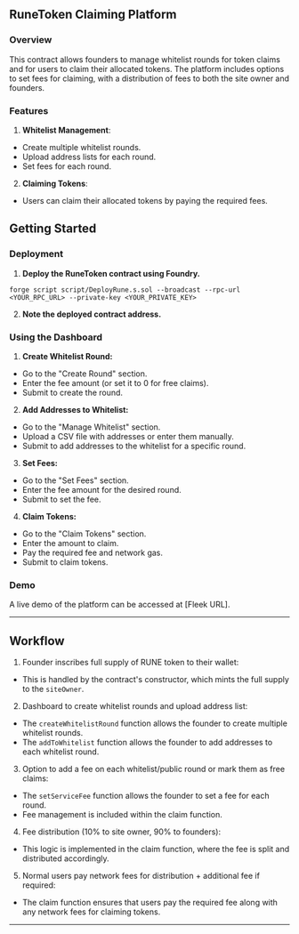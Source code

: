 ## RuneToken Claiming Platform
### Overview

This contract allows founders to manage whitelist rounds for token claims and for users to claim their allocated tokens. The platform includes options to set fees for claiming, with a distribution of fees to both the site owner and founders.

### Features
1. **Whitelist Management**:

- Create multiple whitelist rounds.
- Upload address lists for each round.
- Set fees for each round.

2. **Claiming Tokens**:

- Users can claim their allocated tokens by paying the required fees.

## Getting Started
### Deployment
1. **Deploy the RuneToken contract using Foundry.**
```
forge script script/DeployRune.s.sol --broadcast --rpc-url <YOUR_RPC_URL> --private-key <YOUR_PRIVATE_KEY>
```
2. **Note the deployed contract address.**

### Using the Dashboard
1. **Create Whitelist Round:**

- Go to the "Create Round" section.
- Enter the fee amount (or set it to 0 for free claims).
- Submit to create the round.

2. **Add Addresses to Whitelist:**

- Go to the "Manage Whitelist" section.
- Upload a CSV file with addresses or enter them manually.
- Submit to add addresses to the whitelist for a specific round.

3. **Set Fees:**

- Go to the "Set Fees" section.
- Enter the fee amount for the desired round.
- Submit to set the fee.

4. **Claim Tokens:**

- Go to the "Claim Tokens" section.
- Enter the amount to claim.
- Pay the required fee and network gas.
- Submit to claim tokens.

### Demo
A live demo of the platform can be accessed at [Fleek URL].

<hr>

## Workflow

1. Founder inscribes full supply of RUNE token to their wallet:
 - This is handled by the contract's constructor, which mints the full supply to the `siteOwner`.

2. Dashboard to create whitelist rounds and upload address list:
 - The `createWhitelistRound` function allows the founder to create multiple whitelist rounds.
 - The `addToWhitelist` function allows the founder to add addresses to each whitelist round.

3. Option to add a fee on each whitelist/public round or mark them as free claims:
 - The `setServiceFee` function allows the founder to set a fee for each round.
 - Fee management is included within the claim function.

4. Fee distribution (10% to site owner, 90% to founders):
 - This logic is implemented in the claim function, where the fee is split and distributed accordingly.

5. Normal users pay network fees for distribution + additional fee if required:
 - The claim function ensures that users pay the required fee along with any network fees for claiming tokens.

<hr>
